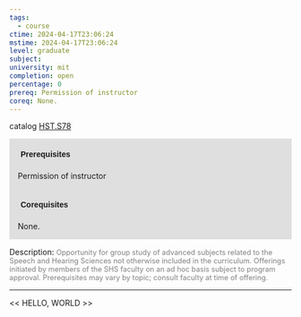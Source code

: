 ```yaml
---
tags:
  - course
ctime: 2024-04-17T23:06:24
mstime: 2024-04-17T23:06:24
level: graduate
subject: 
university: mit
completion: open
percentage: 0
prereq: Permission of instructor
coreq: None.
---
```


catalog [HST.S78](http://student.mit.edu/catalog/mHSTb.html#HST.S78)

<span style="display: block; padding: 15px; background-color: rgb(100, 100, 100, 0.2);"><font id="m_prereq4041_0" style="display: block; font-family: Arial, sans-serif; font-weight: bold; padding: 5px">Prerequisites</font><br><span id="prereq4041_0">Permission of instructor</span></span>
<span style="display: block; padding: 15px; background-color: rgb(100, 100, 100, 0.2);"><font id="m_coreq4041_0" style="display: block; font-family: Arial, sans-serif; font-weight: bold; padding: 5px">Corequisites</font><br><span id="coreq4041_0">None.</span></span>

<font style="">Description:</font>
<font style="color: grey; font-size: 0.8rem;">Opportunity for group study of advanced subjects related to the Speech and Hearing Sciences not otherwise included in the curriculum. Offerings initiated by members of the SHS faculty on an ad hoc basis subject to program approval. Prerequisites may vary by topic; consult faculty at time of offering.</font>



---

<< HELLO, WORLD >>
